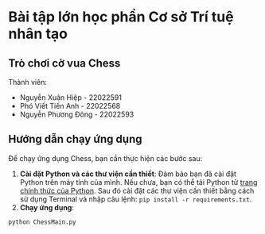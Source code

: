 # Bài tập lớn học phần Cơ sở Trí tuệ nhân tạo
## Trò chơi cờ vua Chess

Thành viên: 
- Nguyễn Xuân Hiệp - 22022591
- Phó Viết Tiến Anh - 22022568
- Nguyễn Phương Đông - 22022593
## Hướng dẫn chạy ứng dụng

Để chạy ứng dụng Chess, bạn cần thực hiện các bước sau:

1. **Cài đặt Python và các thư viện cần thiết**: Đảm bảo bạn đã cài đặt Python trên máy tính của mình. Nếu chưa, bạn có thể tải Python từ [trang chính thức của Python](https://www.python.org/). Sau đó cài đặt các thư viện cần thiết bằng cách sử dụng Terminal và nhập câu lệnh: ``` pip install -r requirements.txt ```.
2. **Chạy ứng dụng**:
```
python ChessMain.py
```
